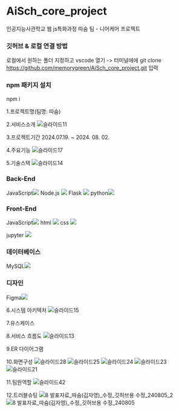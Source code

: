 # AiSch_core_project
인공지능사관학교 웹 js특화과정 따숨 팀 - 니어케어 프로젝트


### 깃허브 & 로컬 연결 방법
로컬에서 원하는 폴더 지정하고 vscode 열기 -> 터미널에에 git clone https://github.com/memorygreen/AiSch_core_project.git 입력

### npm 패키지 설치
npm i


1.프로젝트명(팀명: 따숨)

2.서비스소개
![슬라이드11](https://github.com/user-attachments/assets/aadc2377-1428-4df1-a6f9-13bef9fc7ee1)

3.프로젝트기간
2024.07.19. ~ 2024. 08. 02.

4.주요기능
![슬라이드17](https://github.com/user-attachments/assets/f34c91a0-27a2-4ee4-9ef0-69cd4a89b862)


5.기술스택
![슬라이드14](https://github.com/user-attachments/assets/67ae9fbc-c389-439d-ae76-0f89798a3027)

### Back-End
JavaScript<img src="https://img.shields.io/badge/javascript-F7DF1E?style=for-the-badge&logo=javascript&logoColor=black">
Node.js <img src="https://img.shields.io/badge/Node.js-339933?style=for-the-badge&logo=Node.js&logoColor=white"/> 
Flask <img src="https://img.shields.io/badge/Flask-000000?style=for-the-badge&logo=Flask&logoColor=white"/> 
python<img src="https://img.shields.io/badge/Python-3776AB?style=for-the-badge&logo=Python&logoColor=white"/> 

### Front-End
JavaScript<img src="https://img.shields.io/badge/javascript-F7DF1E?style=for-the-badge&logo=javascript&logoColor=black">
html <img src="https://img.shields.io/badge/HTML-E34F26?style=for-the-badge&logo=html5&logoColor=white">
css <img src="https://img.shields.io/badge/CSS-1572B6?style=for-the-badge&logo=css3&logoColor=white">

jupyter <img src="https://img.shields.io/badge/Jupyter-F37626?style=for-the-badge&logo=Jupyter&logoColor=white"/>

### 데이터베이스
MySQL<img src="https://img.shields.io/badge/MySQL-4479A1?style=for-the-badge&logo=MySQL&logoColor=white"/> 

### 디자인
Figma<img src="https://img.shields.io/badge/Figma-F24E1E?style=for-the-badge&logo=Figma&logoColor=white"/>


6.시스템 아키텍처
![슬라이드15](https://github.com/user-attachments/assets/94dcccf4-4895-446d-88b3-bbe9f939340e)

7.유스케이스



8.서비스 흐름도
![슬라이드13](https://github.com/user-attachments/assets/639803d4-68fa-4282-a3bf-e3e15fd27613)

9.ER 다이어그램



10.화면구성
![슬라이드28](https://github.com/user-attachments/assets/00916a04-10dd-49ff-b628-2efe7a55f144)
![슬라이드25](https://github.com/user-attachments/assets/dbdfa2f5-d21a-45b2-811f-915d4d98749c)
![슬라이드24](https://github.com/user-attachments/assets/7c79a40d-dc32-41ba-b331-58b703c35447)
![슬라이드23](https://github.com/user-attachments/assets/09ebce5b-b6bb-4d25-ad0f-47ffedf6ffe8)
![슬라이드21](https://github.com/user-attachments/assets/c49421ec-f061-4a6d-acab-bfb7733bad19)

11.팀원역할
![슬라이드42](https://github.com/user-attachments/assets/bf89d14f-618c-4c2d-b509-006c58afa78d)

12.트러블슈팅
![8  발표자료_따숨(김자영)_수정_깃허브용 수정_240805_2](https://github.com/user-attachments/assets/12d4216c-5048-4b23-b5b4-608c08ab4026)
![8  발표자료_따숨(김자영)_수정_깃허브용 수정_240805](https://github.com/user-attachments/assets/99ad362c-f02f-44b7-8e10-2432b62a37c2)


